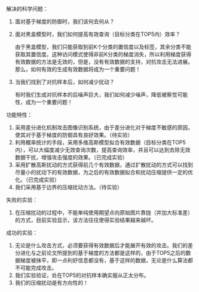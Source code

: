 解决的科学问题：

1. 面对基于梯度的防御时，我们该何去何从？

2. 面对黑盒模型时，我们如何提高有效查询（目标分类在TOP5内）效率？

   ​	由于黑盒模型，我们只能获取到前K个分类的置信度以及标签，其余分类不能获取其置信度。这种访问模式使得非前K分类的梯度消失，所以利用梯度获得有效数据的方法是无效的，但是，没有有效数据的支持，对抗攻击无法进展。那么，如何有效的生成有效数据将成为一个重要问题！

3. 当我们找到了对抗样本后，如何减少扰动？

   ​	有时我们生成对抗样本的后噪声巨大，我们如何减少噪声，降低被察觉可能性，成为一个重要问题！

功能特性：

1. 采用差分进化机制攻击图像识别系统，由于差分进化对于梯度不敏感的原因，使其对于基于梯度的防御具有良好效果。（待实验）
2. 利用概率统计的手段，采用多维高斯模型拟合有效数据（目标分类在TOP5内），可以大幅度减少无效查询次数，提高查询效率，并且可以达到去除无效数据干扰，增强攻击强度的效果。（已完成实验）
3. 采用扩散高斯扰动的方式获得前几个有效数据，通过扩散扰动的方式可以找到尽量小的扰动下的有效数据，为之后的有效数据拟合和扰动压缩提供一定的优化。（已完成实验）
4. 我们采用基于边界的压缩扰动方法。（待实验）

失败的实验：

1. 在压缩扰动的过程中，不能单纯使用期望点向原始图片靠拢（并加大标准差）的方式，目前实验显示，该方法往往使得实验结果越来越坏。

成功的实验：

1. 无论是什么攻击方式，必须要获得有效数据后才能展开有效的攻击。我们的差分进化与之前论文所提到的基于梯度的方法都是这样的，由于TOP5之后的数据梯度被抹平，即一点利好信息都没有，基于这样的数据，无论是什么算法都不可能完成攻击。
2. 我们实验验证，处在TOP5的对抗样本确实服从正太分布。
3. 我们的压缩扰动是有方向性的！